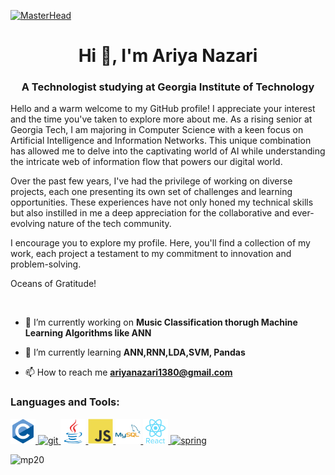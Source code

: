 [![MasterHead](https://gifs.eco.br/wp-content/uploads/2022/06/gifs-de-anime-lofi-9.gif)](https://rishavchanda.io)
<h1 align="center">Hi 👋, I'm Ariya Nazari</h1>
<h3 align="center">A Technologist studying at Georgia Institute of Technology</h3>

<p>Hello and a warm welcome to my GitHub profile! I appreciate your interest and the time you've taken to explore more about me. As a rising senior at Georgia Tech, I am majoring in Computer Science with a keen focus on Artificial Intelligence and Information Networks. This unique combination has allowed me to delve into the captivating world of AI while understanding the intricate web of information flow that powers our digital world.

Over the past few years, I've had the privilege of working on diverse projects, each one presenting its own set of challenges and learning opportunities. These experiences have not only honed my technical skills but also instilled in me a deep appreciation for the collaborative and ever-evolving nature of the tech community.

I encourage you to explore my profile. Here, you'll find a collection of my work, each project a testament to my commitment to innovation and problem-solving.

Oceans of Gratitude!
</p>
<br>

- 🔭 I’m currently working on **Music Classification thorugh Machine Learning Algorithms like ANN**

- 🌱 I’m currently learning **ANN,RNN,LDA,SVM, Pandas**

- 📫 How to reach me **ariyanazari1380@gmail.com**

<p align="left">
</p>

<h3 align="left">Languages and Tools:</h3>
<p align="left"> <a href="https://www.cprogramming.com/" target="_blank" rel="noreferrer"> <img src="https://raw.githubusercontent.com/devicons/devicon/master/icons/c/c-original.svg" alt="c" width="40" height="40"/> </a> <a href="https://git-scm.com/" target="_blank" rel="noreferrer"> <img src="https://www.vectorlogo.zone/logos/git-scm/git-scm-icon.svg" alt="git" width="40" height="40"/> </a> <a href="https://www.java.com" target="_blank" rel="noreferrer"> <img src="https://raw.githubusercontent.com/devicons/devicon/master/icons/java/java-original.svg" alt="java" width="40" height="40"/> </a> <a href="https://developer.mozilla.org/en-US/docs/Web/JavaScript" target="_blank" rel="noreferrer"> <img src="https://raw.githubusercontent.com/devicons/devicon/master/icons/javascript/javascript-original.svg" alt="javascript" width="40" height="40"/> </a> <a href="https://www.mysql.com/" target="_blank" rel="noreferrer"> <img src="https://raw.githubusercontent.com/devicons/devicon/master/icons/mysql/mysql-original-wordmark.svg" alt="mysql" width="40" height="40"/> </a> <a href="https://reactjs.org/" target="_blank" rel="noreferrer"> <img src="https://raw.githubusercontent.com/devicons/devicon/master/icons/react/react-original-wordmark.svg" alt="react" width="40" height="40"/> </a> <a href="https://spring.io/" target="_blank" rel="noreferrer"> <img src="https://www.vectorlogo.zone/logos/springio/springio-icon.svg" alt="spring" width="40" height="40"/> </a> </p>


<p><img align="left" src="https://github-readme-stats.vercel.app/api/top-langs?username=mp20&show_icons=true&locale=en&layout=compact" alt="mp20" /></p>

